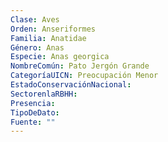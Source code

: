 ```yaml
---
Clase: Aves
Orden: Anseriformes
Familia: Anatidae
Género: Anas
Especie: Anas georgica
NombreComún: Pato Jergón Grande
CategoríaUICN: Preocupación Menor
EstadoConservaciónNacional: 
SectorenlaRBHH: 
Presencia: 
TipoDeDato: 
Fuente: ""
---
```

